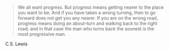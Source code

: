 <!--
slug: we-all-want-progress-cs-lewis
date: Sat Jun 06 2009 05:56:00 GMT+0200 (CEST)
tags: philosophy
title: We all wan...
id: 118787228
link: http://joreteg.com/post/118787228/we-all-want-progress-cs-lewis
raw: {"blog_name":"henrikjoreteg","id":118787228,"post_url":"http://joreteg.com/post/118787228/we-all-want-progress-cs-lewis","slug":"we-all-want-progress-cs-lewis","type":"quote","date":"2009-06-06 03:56:00 GMT","timestamp":1244260560,"state":"published","format":"html","reblog_key":"FsXXK5Wa","tags":["philosophy"],"short_url":"http://tmblr.co/ZgL_Yy758oS","recommended_source":null,"recommended_color":null,"highlighted":[],"note_count":0,"text":"We all want progress. But progress means getting nearer to the place you want to be. And if you have taken a wrong turning, then to go forward does not get you any nearer. If you are on the wrong road, progress means doing an about-turn and walking back to the right road; and in that case the man who turns back the soonest is the most progressive man.","source":"C.S. Lewis","reblog":{"tree_html":"","comment":"<p>C.S. Lewis</p>"},"title":"We all wan...","body":"<blockquote>We all want progress. But progress means getting nearer to the place you want to be. And if you have taken a wrong turning, then to go forward does not get you any nearer. If you are on the wrong road, progress means doing an about-turn and walking back to the right road; and in that case the man who turns back the soonest is the most progressive man.</blockquote>\nC.S. Lewis"}
publish: 2009-06-06
-->


> We all want progress. But progress means getting nearer to the place
> you want to be. And if you have taken a wrong turning, then to go
> forward does not get you any nearer. If you are on the wrong road,
> progress means doing an about-turn and walking back to the right road;
> and in that case the man who turns back the soonest is the most
> progressive man.

C.S. Lewis

